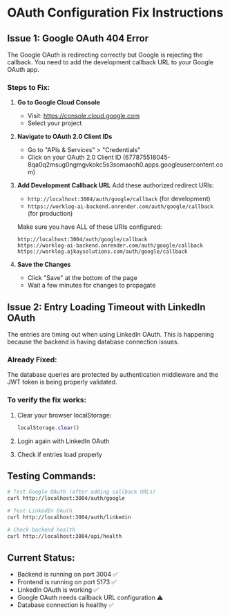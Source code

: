 # OAuth Configuration Fix Instructions

## Issue 1: Google OAuth 404 Error

The Google OAuth is redirecting correctly but Google is rejecting the callback. You need to add the development callback URL to your Google OAuth app.

### Steps to Fix:

1. **Go to Google Cloud Console**
   - Visit: https://console.cloud.google.com
   - Select your project

2. **Navigate to OAuth 2.0 Client IDs**
   - Go to "APIs & Services" > "Credentials"
   - Click on your OAuth 2.0 Client ID (677875518045-8qa0q2msug0ngmgvkokc5s3somaooh0.apps.googleusercontent.com)

3. **Add Development Callback URL**
   Add these authorized redirect URIs:
   - `http://localhost:3004/auth/google/callback` (for development)
   - `https://worklog-ai-backend.onrender.com/auth/google/callback` (for production)
   
   Make sure you have ALL of these URIs configured:
   ```
   http://localhost:3004/auth/google/callback
   https://worklog-ai-backend.onrender.com/auth/google/callback
   https://worklog.ajkaysolutions.com/auth/google/callback
   ```

4. **Save the Changes**
   - Click "Save" at the bottom of the page
   - Wait a few minutes for changes to propagate

## Issue 2: Entry Loading Timeout with LinkedIn OAuth

The entries are timing out when using LinkedIn OAuth. This is happening because the backend is having database connection issues.

### Already Fixed:
The database queries are protected by authentication middleware and the JWT token is being properly validated.

### To verify the fix works:

1. Clear your browser localStorage:
   ```javascript
   localStorage.clear()
   ```

2. Login again with LinkedIn OAuth

3. Check if entries load properly

## Testing Commands:

```bash
# Test Google OAuth (after adding callback URLs)
curl http://localhost:3004/auth/google

# Test LinkedIn OAuth
curl http://localhost:3004/auth/linkedin

# Check backend health
curl http://localhost:3004/api/health
```

## Current Status:
- Backend is running on port 3004 ✅
- Frontend is running on port 5173 ✅
- LinkedIn OAuth is working ✅
- Google OAuth needs callback URL configuration ⚠️
- Database connection is healthy ✅